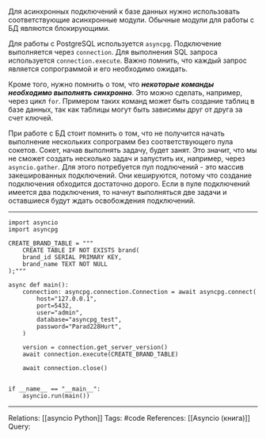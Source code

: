 Для асинхронных подключений к базе данных нужно использовать соответствующие асинхронные модули. Обычные модули для работы с БД являются блокирующими. 

Для работы с PostgreSQL используется `asyncpg`. 
Подключение выполняется через `connection`. 
Для выполнения SQL запроса используется `connection.execute`. Важно помнить, что каждый запрос является сопрограммой и его необходимо ожидать.

Кроме того, нужно помнить о том, что ***некоторые команды необходимо выполнять синхронно***. Это можно сделать, например, через цикл `for`. Примером таких команд может быть создание таблиц в базе данных, так как таблицы могут быть зависимы друг от друга за счет ключей. 

При работе с БД стоит помнить о том, что не получится начать выполнение нескольких сопрограмм без соответствующего пула сокетов. Сокет, начав выполнять задачу, будет занят. Это значит, что мы не сможет создать несколько задач и запустить их, например, через `asyncio.gather`. Для этого потребуется пул подлючений - это массив закешированных подключений. Они кешируются, потому что создание подключения обходится достаточно дорого.
Если в пуле подключений имеется два подключения, то начнут выполняться две задачи и оставшиеся будут ждать освобождения подключений. 



___
```
import asyncio
import asyncpg

CREATE_BRAND_TABLE = """
	CREATE TABLE IF NOT EXISTS brand(
	brand_id SERIAL PRIMARY KEY,
	brand_name TEXT NOT NULL
);"""

async def main():
    connection: asyncpg.connection.Connection = await asyncpg.connect(
        host="127.0.0.1",
        port=5432,
        user="admin",
        database="asyncpg_test",
        password="Parad228Hurt",
    )

    version = connection.get_server_version()
	await connection.execute(CREATE_BRAND_TABLE)

    await connection.close()


if __name__ == "__main__":
    asyncio.run(main())

```
___

Relations: [[asyncio Python]] 
Tags: #code
References: [[Asyncio (книга)]] 
Query: 